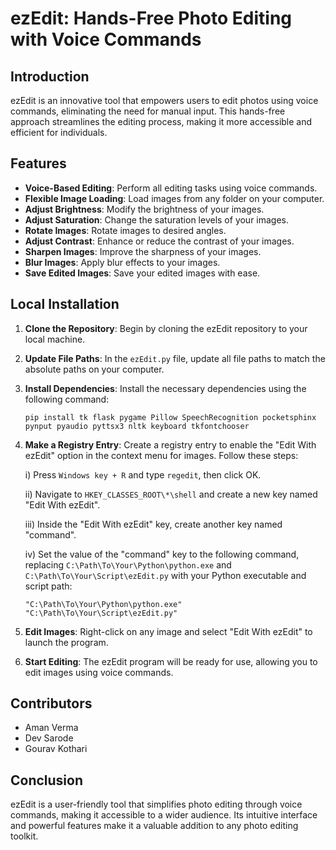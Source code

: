 # ezEdit: Hands-Free Photo Editing with Voice Commands

## Introduction

ezEdit is an innovative tool that empowers users to edit photos using voice commands, eliminating the need for manual input. This hands-free approach streamlines the editing process, making it more accessible and efficient for individuals.

## Features

- **Voice-Based Editing**: Perform all editing tasks using voice commands.
- **Flexible Image Loading**: Load images from any folder on your computer.
- **Adjust Brightness**: Modify the brightness of your images.
- **Adjust Saturation**: Change the saturation levels of your images.
- **Rotate Images**: Rotate images to desired angles.
- **Adjust Contrast**: Enhance or reduce the contrast of your images.
- **Sharpen Images**: Improve the sharpness of your images.
- **Blur Images**: Apply blur effects to your images.
- **Save Edited Images**: Save your edited images with ease.

## Local Installation

1. **Clone the Repository**: Begin by cloning the ezEdit repository to your local machine.

2. **Update File Paths**: In the `ezEdit.py` file, update all file paths to match the absolute paths on your computer.

3. **Install Dependencies**: Install the necessary dependencies using the following command:

   ```
   pip install tk flask pygame Pillow SpeechRecognition pocketsphinx pynput pyaudio pyttsx3 nltk keyboard tkfontchooser
   ```

4. **Make a Registry Entry**: Create a registry entry to enable the "Edit With ezEdit" option in the context menu for images. Follow these steps:

   i) Press `Windows key + R` and type `regedit`, then click OK.
   
   ii) Navigate to `HKEY_CLASSES_ROOT\*\shell` and create a new key named "Edit With ezEdit".
   
   iii) Inside the "Edit With ezEdit" key, create another key named "command".
   
   iv) Set the value of the "command" key to the following command, replacing `C:\Path\To\Your\Python\python.exe` and `C:\Path\To\Your\Script\ezEdit.py` with your Python executable and script path:
   
   ```
   "C:\Path\To\Your\Python\python.exe" "C:\Path\To\Your\Script\ezEdit.py"
   ```

5. **Edit Images**: Right-click on any image and select "Edit With ezEdit" to launch the program.

6. **Start Editing**: The ezEdit program will be ready for use, allowing you to edit images using voice commands.

## Contributors

- Aman Verma
- Dev Sarode
- Gourav Kothari

## Conclusion

ezEdit is a user-friendly tool that simplifies photo editing through voice commands, making it accessible to a wider audience. Its intuitive interface and powerful features make it a valuable addition to any photo editing toolkit.
